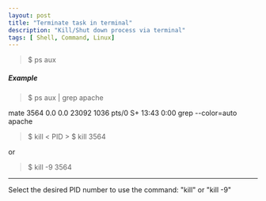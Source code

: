 ```yaml
---
layout: post
title: "Terminate task in terminal"
description: "Kill/Shut down process via terminal"
tags: [ Shell, Command, Linux]
---
```


>$ ps aux 

##### Example
>$ ps aux | grep apache

mate      3564  0.0  0.0  23092  1036 pts/0    S+   13:43   0:00 grep --color=auto apache
>$ kill < PID >
>$ kill 3564

or
>$ kill -9 3564
---

Select the desired PID number to use the command: "kill" or "kill -9"